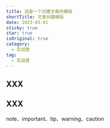 ```yaml
---
title: 这是一个创建文章的模版
shortTitle: 文章创建模版
date: 2023-03-01
sticky: true
star: true
isOriginal: true
category:
  - 实战营
tag:
  - 实战营
---
```


## XXX

## XXX

note、important、tip、warning、caution
